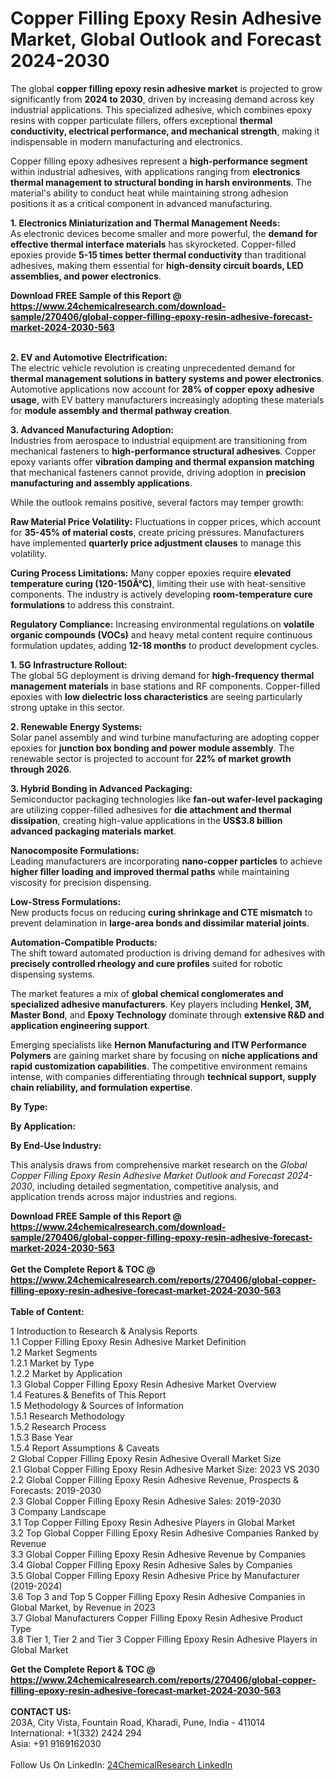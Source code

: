 <h1>Copper Filling Epoxy Resin Adhesive Market, Global Outlook and Forecast 2024-2030</h1><p>The global <strong>copper filling epoxy resin adhesive market</strong> is projected to grow significantly from <strong>2024 to 2030</strong>, driven by increasing demand across key industrial applications. This specialized adhesive, which combines epoxy resins with copper particulate fillers, offers exceptional <strong>thermal conductivity, electrical performance, and mechanical strength</strong>, making it indispensable in modern manufacturing and electronics.</p><p>Copper filling epoxy adhesives represent a <strong>high-performance segment</strong> within industrial adhesives, with applications ranging from <strong>electronics thermal management to structural bonding in harsh environments</strong>. The material's ability to conduct heat while maintaining strong adhesion positions it as a critical component in advanced manufacturing.</p><p><strong>1. Electronics Miniaturization and Thermal Management Needs:</strong><br>
As electronic devices become smaller and more powerful, the <strong>demand for effective thermal interface materials</strong> has skyrocketed. Copper-filled epoxies provide <strong>5-15 times better thermal conductivity</strong> than traditional adhesives, making them essential for <strong>high-density circuit boards, LED assemblies, and power electronics</strong>.</p><div><b>Download FREE Sample of this Report @ 
            <a href="https://www.24chemicalresearch.com/download-sample/270406/global-copper-filling-epoxy-resin-adhesive-forecast-market-2024-2030-563">
            https://www.24chemicalresearch.com/download-sample/270406/global-copper-filling-epoxy-resin-adhesive-forecast-market-2024-2030-563</a></b></div><br><p><strong>2. EV and Automotive Electrification:</strong><br>
The electric vehicle revolution is creating unprecedented demand for <strong>thermal management solutions in battery systems and power electronics</strong>. Automotive applications now account for <strong>28% of copper epoxy adhesive usage</strong>, with EV battery manufacturers increasingly adopting these materials for <strong>module assembly and thermal pathway creation</strong>.</p><p><strong>3. Advanced Manufacturing Adoption:</strong><br>
Industries from aerospace to industrial equipment are transitioning from mechanical fasteners to <strong>high-performance structural adhesives</strong>. Copper epoxy variants offer <strong>vibration damping and thermal expansion matching</strong> that mechanical fasteners cannot provide, driving adoption in <strong>precision manufacturing and assembly applications</strong>.</p><p>While the outlook remains positive, several factors may temper growth:</p><p><strong>Raw Material Price Volatility:</strong> Fluctuations in copper prices, which account for <strong>35-45% of material costs</strong>, create pricing pressures. Manufacturers have implemented <strong>quarterly price adjustment clauses</strong> to manage this volatility.</p><p><strong>Curing Process Limitations:</strong> Many copper epoxies require <strong>elevated temperature curing (120-150Â°C)</strong>, limiting their use with heat-sensitive components. The industry is actively developing <strong>room-temperature cure formulations</strong> to address this constraint.</p><p><strong>Regulatory Compliance:</strong> Increasing environmental regulations on <strong>volatile organic compounds (VOCs)</strong> and heavy metal content require continuous formulation updates, adding <strong>12-18 months</strong> to product development cycles.</p><p><strong>1. 5G Infrastructure Rollout:</strong><br>
The global 5G deployment is driving demand for <strong>high-frequency thermal management materials</strong> in base stations and RF components. Copper-filled epoxies with <strong>low dielectric loss characteristics</strong> are seeing particularly strong uptake in this sector.</p><p><strong>2. Renewable Energy Systems:</strong><br>
Solar panel assembly and wind turbine manufacturing are adopting copper epoxies for <strong>junction box bonding and power module assembly</strong>. The renewable sector is projected to account for <strong>22% of market growth through 2026</strong>.</p><p><strong>3. Hybrid Bonding in Advanced Packaging:</strong><br>
Semiconductor packaging technologies like <strong>fan-out wafer-level packaging</strong> are utilizing copper-filled adhesives for <strong>die attachment and thermal dissipation</strong>, creating high-value applications in the <strong>US$3.8 billion advanced packaging materials market</strong>.</p><p><strong>Nanocomposite Formulations:</strong><br>
	Leading manufacturers are incorporating <strong>nano-copper particles</strong> to achieve <strong>higher filler loading and improved thermal paths</strong> while maintaining viscosity for precision dispensing.</p><p><strong>Low-Stress Formulations:</strong><br>
	New products focus on reducing <strong>curing shrinkage and CTE mismatch</strong> to prevent delamination in <strong>large-area bonds and dissimilar material joints</strong>.</p><p><strong>Automation-Compatible Products:</strong><br>
	The shift toward automated production is driving demand for adhesives with <strong>precisely controlled rheology and cure profiles</strong> suited for robotic dispensing systems.</p><p>The market features a mix of <strong>global chemical conglomerates and specialized adhesive manufacturers</strong>. Key players including <strong>Henkel, 3M, Master Bond</strong>, and <strong>Epoxy Technology</strong> dominate through <strong>extensive R&amp;D and application engineering support</strong>.</p><p>Emerging specialists like <strong>Hernon Manufacturing and ITW Performance Polymers</strong> are gaining market share by focusing on <strong>niche applications and rapid customization capabilities</strong>. The competitive environment remains intense, with companies differentiating through <strong>technical support, supply chain reliability, and formulation expertise</strong>.</p><p><strong>By Type:</strong></p><p><strong>By Application:</strong></p><p><strong>By End-Use Industry:</strong></p><p>This analysis draws from comprehensive market research on the <em>Global Copper Filling Epoxy Resin Adhesive Market Outlook and Forecast 2024-2030</em>, including detailed segmentation, competitive analysis, and application trends across major industries and regions.</p><div><b>Download FREE Sample of this Report @ 
            <a href="https://www.24chemicalresearch.com/download-sample/270406/global-copper-filling-epoxy-resin-adhesive-forecast-market-2024-2030-563">
            https://www.24chemicalresearch.com/download-sample/270406/global-copper-filling-epoxy-resin-adhesive-forecast-market-2024-2030-563</a></b></div><br><div><b>Get the Complete Report & TOC @ 
            <a href="https://www.24chemicalresearch.com/reports/270406/global-copper-filling-epoxy-resin-adhesive-forecast-market-2024-2030-563">
            https://www.24chemicalresearch.com/reports/270406/global-copper-filling-epoxy-resin-adhesive-forecast-market-2024-2030-563</a></b></div><br>
            <b>Table of Content:</b><p>1 Introduction to Research & Analysis Reports<br />
    1.1 Copper Filling Epoxy Resin Adhesive Market Definition<br />
    1.2 Market Segments<br />
        1.2.1 Market by Type<br />
        1.2.2 Market by Application<br />
    1.3 Global Copper Filling Epoxy Resin Adhesive Market Overview<br />
    1.4 Features & Benefits of This Report<br />
    1.5 Methodology & Sources of Information<br />
        1.5.1 Research Methodology<br />
        1.5.2 Research Process<br />
        1.5.3 Base Year<br />
        1.5.4 Report Assumptions & Caveats<br />
2 Global Copper Filling Epoxy Resin Adhesive Overall Market Size<br />
    2.1 Global Copper Filling Epoxy Resin Adhesive Market Size: 2023 VS 2030<br />
    2.2 Global Copper Filling Epoxy Resin Adhesive Revenue, Prospects & Forecasts: 2019-2030<br />
    2.3 Global Copper Filling Epoxy Resin Adhesive Sales: 2019-2030<br />
3 Company Landscape<br />
    3.1 Top Copper Filling Epoxy Resin Adhesive Players in Global Market<br />
    3.2 Top Global Copper Filling Epoxy Resin Adhesive Companies Ranked by Revenue<br />
    3.3 Global Copper Filling Epoxy Resin Adhesive Revenue by Companies<br />
    3.4 Global Copper Filling Epoxy Resin Adhesive Sales by Companies<br />
    3.5 Global Copper Filling Epoxy Resin Adhesive Price by Manufacturer (2019-2024)<br />
    3.6 Top 3 and Top 5 Copper Filling Epoxy Resin Adhesive Companies in Global Market, by Revenue in 2023<br />
    3.7 Global Manufacturers Copper Filling Epoxy Resin Adhesive Product Type<br />
    3.8 Tier 1, Tier 2 and Tier 3 Copper Filling Epoxy Resin Adhesive Players in Global Market<br />
    </p><div><b>Get the Complete Report & TOC @ 
            <a href="https://www.24chemicalresearch.com/reports/270406/global-copper-filling-epoxy-resin-adhesive-forecast-market-2024-2030-563">
            https://www.24chemicalresearch.com/reports/270406/global-copper-filling-epoxy-resin-adhesive-forecast-market-2024-2030-563</a></b></div><br><b>CONTACT US:</b><br>
            203A, City Vista, Fountain Road, Kharadi, Pune, India - 411014<br>
            International: +1(332) 2424 294<br>
            Asia: +91 9169162030 <br><br>
            Follow Us On LinkedIn: <a href="https://www.linkedin.com/company/24chemicalresearch/">24ChemicalResearch LinkedIn</a>